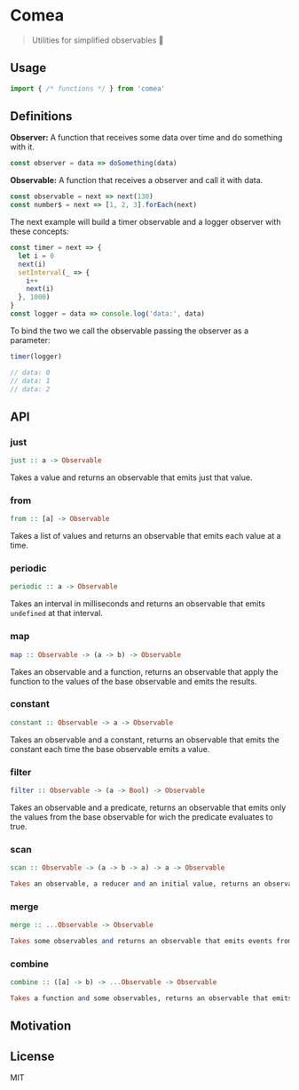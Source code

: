 # Comea
> Utilities for simplified observables :eyes:

## Usage
```js
import { /* functions */ } from 'comea'
```

## Definitions
**Observer:** A function that receives some data over time and do something with it.
```js
const observer = data => doSomething(data)
```

**Observable:** A function that receives a observer and call it with data.
```js
const observable = next => next(130)
const number$ = next => [1, 2, 3].forEach(next)
```

The next example will build a timer observable and a logger observer with these concepts:
```js
const timer = next => {
  let i = 0
  next(i)
  setInterval(_ => {
    i++
    next(i)
  }, 1000)
}
const logger = data => console.log('data:', data)
```

To bind the two we call the observable passing the observer as a parameter:
```js
timer(logger)

// data: 0
// data: 1
// data: 2
```

## API
### just
```hs
just :: a -> Observable
```
Takes a value and returns an observable that emits just that value.

### from
```hs
from :: [a] -> Observable
```
Takes a list of values and returns an observable that emits each value at a time.

### periodic
```hs
periodic :: a -> Observable
```
Takes an interval in milliseconds and returns an observable that emits `undefined` at that interval.

### map
```hs
map :: Observable -> (a -> b) -> Observable
```
Takes an observable and a function, returns an observable that apply the function to the values of the base observable and emits the results.

### constant
```hs
constant :: Observable -> a -> Observable
```
Takes an observable and a constant, returns an observable that emits the constant each time the base observable emits a value.

### filter
```hs
filter :: Observable -> (a -> Bool) -> Observable
```
Takes an observable and a predicate, returns an observable that emits only the values from the base observable for wich the predicate evaluates to true.

### scan
```hs
scan :: Observable -> (a -> b -> a) -> a -> Observable

Takes an observable, a reducer and an initial value, returns an observable that emits the partial applications of the reducer on the values from the base observable. Where the reducer is a function that takes the current state and a value, then returns the next state.
```

### merge
```hs
merge :: ...Observable -> Observable

Takes some observables and returns an observable that emits events from all the base observables.
```

### combine
```hs
combine :: ([a] -> b) -> ...Observable -> Observable

Takes a function and some observables, returns an observable that emits the application of the function to the values of the base observables. Where the function receives the values in an array on the same order as you passed the observables.

```

## Motivation

## License
MIT
